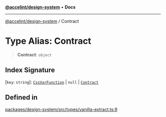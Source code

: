 [**@accelint/design-system**](../README.md) • **Docs**

***

[@accelint/design-system](../README.md) / Contract

# Type Alias: Contract

> **Contract**: `object`

## Index Signature

 \[`key`: `string`\]: [`CssVarFunction`](CssVarFunction.md) \| `null` \| [`Contract`](Contract.md)

## Defined in

[packages/design-system/src/types/vanilla-extract.ts:9](https://github.com/gohypergiant/standard-toolkit/blob/258694cea8ed8bbd956b3cf5da47c2c9debcf127/packages/design-system/src/types/vanilla-extract.ts#L9)
